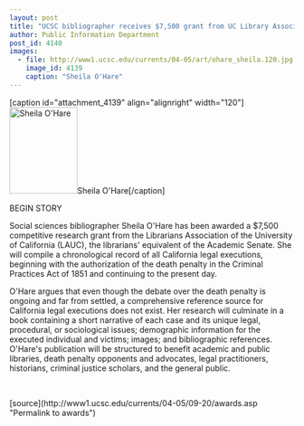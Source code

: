 ```yaml
---
layout: post
title: "UCSC bibliographer receives $7,500 grant from UC Library Association"
author: Public Information Department
post_id: 4140
images:
  - file: http://www1.ucsc.edu/currents/04-05/art/ohare_sheila.120.jpg
    image_id: 4139
    caption: "Sheila O'Hare"
---
```


[caption id="attachment_4139" align="alignright" width="120"]<a href="http://localhost/mysite/wp-content/uploads/2004/09/ohare_sheila.120.jpg"><img class="size-full wp-image-4139" src="http://localhost/mysite/wp-content/uploads/2004/09/ohare_sheila.120.jpg" alt="Sheila O'Hare" width="120" height="153" /></a>Sheila O'Hare[/caption]
<p>
  <a name="content" id="content"></a> BEGIN STORY
</p>
<p>
  Social sciences bibliographer Sheila O'Hare has been awarded a $7,500 competitive research grant from the Librarians Association of the University of California (LAUC), the librarians' equivalent of the Academic Senate. She will compile a chronological record of all California legal executions, beginning with the authorization of the death penalty in the Criminal Practices Act of 1851 and continuing to the present day.
</p>
<p>
  O'Hare argues that even though the debate over the death penalty is ongoing and far from settled, a comprehensive reference source for California legal executions does not exist. Her research will culminate in a book containing a short narrative of each case and its unique legal, procedural, or sociological issues; demographic information for the executed individual and victims; images; and bibliographic references. O'Hare's publication will be structured to benefit academic and public libraries, death penalty opponents and advocates, legal practitioners, historians, criminal justice scholars, and the general public.
</p><br>
<form>

</form>
<p>

</p>
[source](http://www1.ucsc.edu/currents/04-05/09-20/awards.asp "Permalink to awards")
